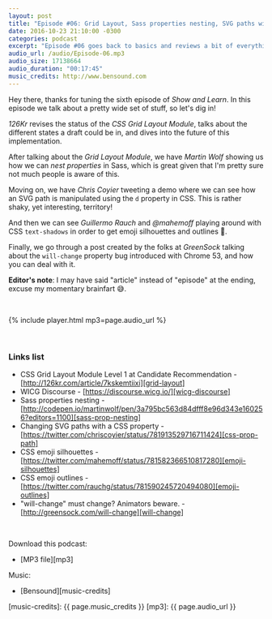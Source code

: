 ```yaml
---
layout: post
title: "Episode #06: Grid Layout, Sass properties nesting, SVG paths with CSS, Emoji silhouettes/outlines, will-change bug"
date: 2016-10-23 21:10:00 -0300
categories: podcast
excerpt: "Episode #06 goes back to basics and reviews a bit of everything, from the CSS Grid Layout module turning into a Candidate Recommendation, passing through Sass propertis nesting, SVG paths with CSS, emoji silhouettes and outlines, and ending with an article about the will-change bug introduced in Chrome 53"
audio_url: /audio/Episode-06.mp3
audio_size: 17138664
audio_duration: "00:17:45"
music_credits: http://www.bensound.com
---
```

Hey there, thanks for tuning the sixth episode of _Show and Learn_. In this episode we talk about a pretty wide set of stuff, so let's dig in!

_126Kr_ revises the status of the *CSS Grid Layout Module*, talks about the different states a draft could be in, and dives into the future of this implementation.

After talking about the *Grid Layout Module*, we have _Martin Wolf_ showing us how we can *nest properties* in Sass, which is great given that I'm pretty sure not much people is aware of this.

Moving on, we have _Chris Coyier_ tweeting a demo where we can see how an SVG path is manipulated using the `d` property in CSS. This is rather shaky, yet interesting, territory!

And then we can see _Guillermo Rauch_ and _@mahemoff_ playing around with CSS `text-shadows` in order to get emoji silhouettes and outlines 🙊.

Finally, we go through a post created by the folks at _GreenSock_ talking about the `will-change` property bug introduced with Chrome 53, and how you can deal with it.


**Editor's note**: I may have said "article" instead of "episode" at the ending, excuse my momentary brainfart 😅.

&nbsp;

{% include player.html mp3=page.audio_url %}

&nbsp;

### Links list
* CSS Grid Layout Module Level 1 at Candidate Recommendation - [http://126kr.com/article/7kskemtiixi][grid-layout]
* WICG Discourse - [https://discourse.wicg.io/][wicg-discourse]
* Sass properties nesting - [http://codepen.io/martinwolf/pen/3a795bc563d84dfff8e96d343e160256?editors=1100][sass-prop-nesting]
* Changing SVG paths with a CSS property - [https://twitter.com/chriscoyier/status/781913529716711424][css-prop-path]
* CSS emoji silhouettes - [https://twitter.com/mahemoff/status/781582366510817280][emoji-silhouettes]
* CSS emoji outlines - [https://twitter.com/rauchg/status/781590245720494080][emoji-outlines]
* "will-change" must change? Animators beware. - [http://greensock.com/will-change][will-change]

&nbsp;

Download this podcast:

* [MP3 file][mp3]

Music:

* [Bensound][music-credits]

[grid-layout]: http://126kr.com/article/7kskemtiixi
[wicg-discourse]: https://discourse.wicg.io/
[sass-prop-nesting]: http://codepen.io/martinwolf/pen/3a795bc563d84dfff8e96d343e160256?editors=1100
[css-prop-path]: https://twitter.com/chriscoyier/status/781913529716711424
[emoji-silhouettes]: https://twitter.com/mahemoff/status/781582366510817280
[emoji-outlines]: https://twitter.com/rauchg/status/781590245720494080
[will-change]: http://greensock.com/will-change
[music-credits]: {{ page.music_credits }}
[mp3]: {{ page.audio_url }}
